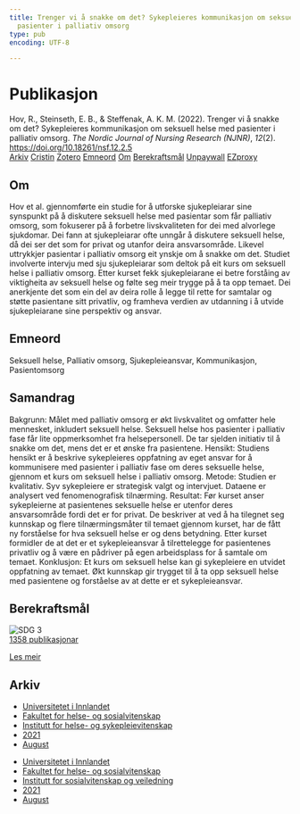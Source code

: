 ```yaml
---
title: Trenger vi å snakke om det? Sykepleieres kommunikasjon om seksuell helse med
  pasienter i palliativ omsorg
type: pub
encoding: UTF-8

---
```

<h1>Publikasjon</h1>
<article id="csl-bib-container-PXQQTFQU" class="csl-bib-container">
  <div class="csl-bib-body"> <div class="csl-entry">Hov, R., Steinseth, E. B., &#38; Steffenak, A. K. M. (2022). Trenger vi å snakke om det? Sykepleieres kommunikasjon om seksuell helse med pasienter i palliativ omsorg. <i>The Nordic Journal of Nursing Research (NJNR)</i>, <i>12</i>(2). <a href="https://doi.org/10.18261/nsf.12.2.5">https://doi.org/10.18261/nsf.12.2.5</a></div> </div>
  <div class="csl-bib-buttons">
    <a href="#taxonomy-article-PXQQTFQU" alt="archive" class="csl-bib-button">Arkiv</a>
    <a href="https://app.cristin.no/results/show.jsf?id=1929266" alt="Cristin" class="csl-bib-button">Cristin</a>
    <a href="http://zotero.org/groups/5881554/items/PXQQTFQU" alt="Zotero" class="csl-bib-button">Zotero</a>
    <a href="#keywords-article-PXQQTFQU" alt="keywords" class="csl-bib-button">Emneord</a>
    <a href="#about-article-PXQQTFQU" alt="about_pub" class="csl-bib-button">Om</a>
    <a href="#sdg-article-PXQQTFQU" alt="sdg" class="csl-bib-button">Berekraftsmål</a>
    <a href="https://doi.org/10.18261/nsf.12.2.5" alt="Unpaywall" class="csl-bib-button">Unpaywall</a>
    <a href="https://doi.org/10.18261/nsf.12.2.5" alt="EZproxy" class="csl-bib-button">EZproxy</a>
  </div>
  <div id="csl-bib-meta-container-PXQQTFQU"></div>
</article>
<div id="csl-bib-meta-PXQQTFQU" class="csl-bib-meta">
  <article id="about-article-PXQQTFQU" class="about_pub-article">
    <h1>Om</h1>
    Hov et al. gjennomførte ein studie for å utforske sjukepleiarar sine synspunkt på å diskutere seksuell helse med pasientar som får palliativ omsorg, som fokuserer på å forbetre livskvaliteten for dei med alvorlege sjukdomar. Dei fann at sjukepleiarar ofte unngår å diskutere seksuell helse, då dei ser det som for privat og utanfor deira ansvarsområde. Likevel uttrykkjer pasientar i palliativ omsorg eit ynskje om å snakke om det. Studiet involverte intervju med sju sjukepleiarar som deltok på eit kurs om seksuell helse i palliativ omsorg. Etter kurset fekk sjukepleiarane ei betre forståing av viktigheita av seksuell helse og følte seg meir trygge på å ta opp temaet. Dei anerkjente det som ein del av deira rolle å legge til rette for samtalar og støtte pasientane sitt privatliv, og framheva verdien av utdanning i å utvide sjukepleiarane sine perspektiv og ansvar.
  </article>
  <article id="keywords-article-PXQQTFQU" class="keywords-article">
    <h1>Emneord</h1>
    Seksuell helse, Palliativ omsorg, Sjukepleieansvar, Kommunikasjon, Pasientomsorg
  </article>
  <article id="abstract-article-PXQQTFQU" class="abstract-article">
    <h1>Samandrag</h1>
    Bakgrunn: Målet med palliativ omsorg er økt livskvalitet og omfatter hele mennesket, inkludert seksuell helse. Seksuell helse hos pasienter i palliativ fase får lite oppmerksomhet fra helsepersonell. De tar sjelden initiativ til å snakke om det, mens det er et ønske fra pasientene. Hensikt: Studiens hensikt er å beskrive sykepleieres oppfatning av eget ansvar for å kommunisere med pasienter i palliativ fase om deres seksuelle helse, gjennom et kurs om seksuell helse i palliativ omsorg. Metode: Studien er kvalitativ. Syv sykepleiere er strategisk valgt og intervjuet. Dataene er analysert ved fenomenografisk tilnærming. Resultat: Før kurset anser sykepleierne at pasientenes seksuelle helse er utenfor deres ansvarsområde fordi det er for privat. De beskriver at ved å ha tilegnet seg kunnskap og flere tilnærmingsmåter til temaet gjennom kurset, har de fått ny forståelse for hva seksuell helse er og dens betydning. Etter kurset formidler de at det er et sykepleieansvar å tilrettelegge for pasientenes privatliv og å være en pådriver på egen arbeidsplass for å samtale om temaet. Konklusjon: Et kurs om seksuell helse kan gi sykepleiere en utvidet oppfatning av temaet. Økt kunnskap gir trygget til å ta opp seksuell helse med pasientene og forståelse av at dette er et sykepleieansvar.
  </article>
  <article id="sdg-article-PXQQTFQU" class="sdg-article">
    <h1>Berekraftsmål</h1>
    <div class="sdg-container"><div id="sdg3" class="sdg">
        <img src="{{< params subfolder >}}images/sdg/sdg03_nn.png" class="image" alt="SDG 3">
        <div class="sdg-overlay">
          <a href="{{< params subfolder >}}nn/archive/?sdg=3#archive" class="sdg-publication-count"><span>1358</span> publikasjonar</a>
          <p><a href="https://fn.no/om-fn/fns-baerekraftsmaal/god-helse-og-livskvalitet?lang=nno-NO" class="sdg-read-more">Les meir</a></p>
        </div>
      </div></div>
  </article>
  <article id="taxonomy-article-PXQQTFQU" class="taxonomy-article">
    <h1>Arkiv</h1>
    <ul>
      <li><a href="{{< params subfolder >}}nn/archive/?key=3DCRN523">Universitetet i Innlandet</a></li>
      <li><a href="{{< params subfolder >}}nn/archive/?key=IDKFS3MX">Fakultet for helse- og sosialvitenskap</a></li>
      <li><a href="{{< params subfolder >}}nn/archive/?key=GTV4ECMZ">Institutt for helse- og sykepleievitenskap</a></li>
      <li><a href="{{< params subfolder >}}nn/archive/?key=4IUS5XY3">2021</a></li>
      <li><a href="{{< params subfolder >}}nn/archive/?key=GVSG3L3W">August</a></li>
    </ul>
    <ul>
      <li><a href="{{< params subfolder >}}nn/archive/?key=3DCRN523">Universitetet i Innlandet</a></li>
      <li><a href="{{< params subfolder >}}nn/archive/?key=IDKFS3MX">Fakultet for helse- og sosialvitenskap</a></li>
      <li><a href="{{< params subfolder >}}nn/archive/?key=CU4VFGCV">Institutt for sosialvitenskap og veiledning</a></li>
      <li><a href="{{< params subfolder >}}nn/archive/?key=2C96K84E">2021</a></li>
      <li><a href="{{< params subfolder >}}nn/archive/?key=RZJY5L2W">August</a></li>
    </ul>
  </article>
</div>
